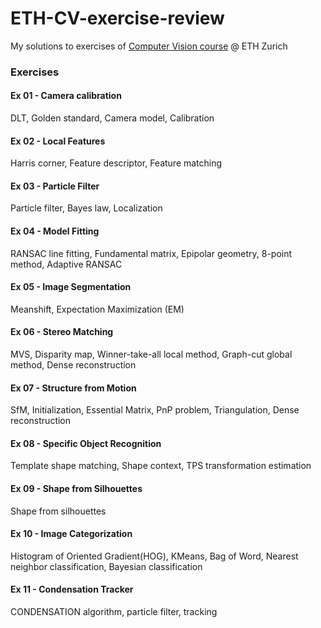 # ETH-CV-exercise-review
My solutions to exercises of [Computer Vision course](https://cvg.ethz.ch/teaching/compvis/) @ ETH Zurich

### Exercises
#### Ex 01 - Camera calibration
DLT, Golden standard, Camera model, Calibration
#### Ex 02 - Local Features
Harris corner, Feature descriptor, Feature matching
#### Ex 03 - Particle Filter
Particle filter, Bayes law, Localization
#### Ex 04 - Model Fitting
RANSAC line fitting, Fundamental matrix, Epipolar geometry, 8-point method, Adaptive RANSAC 
#### Ex 05 - Image Segmentation
Meanshift, Expectation Maximization (EM)
#### Ex 06 - Stereo Matching
MVS, Disparity map, Winner-take-all local method, Graph-cut global method, Dense reconstruction
#### Ex 07 - Structure from Motion
SfM, Initialization, Essential Matrix, PnP problem, Triangulation, Dense reconstruction
#### Ex 08 - Specific Object Recognition
Template shape matching, Shape context, TPS transformation estimation
#### Ex 09 - Shape from Silhouettes
Shape from silhouettes
#### Ex 10 - Image Categorization
Histogram of Oriented Gradient(HOG), KMeans, Bag of Word, Nearest neighbor classification, Bayesian classification 
#### Ex 11 - Condensation Tracker
CONDENSATION algorithm, particle filter, tracking

